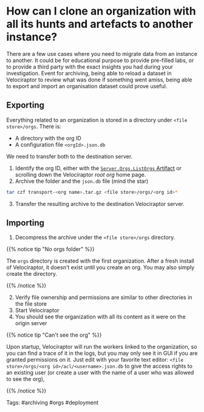 # How can I clone an organization with all its hunts and artefacts to another instance?

There are a few use cases where you need to migrate data from an instance to another. It could be for educational purpose to provide pre-filled labs, or to provide a third party with the exact insights you had during your investigation. Event for archiving, being able to reload a dataset in Velociraptor to review what was done if something went amiss, being able to export and import an organisation dataset could prove useful.

## Exporting

Everything related to an organization is stored in a directory under `<file store>/orgs`. There is:

- A directory with the org ID
- A configuration file `<orgId>.json.db`

We need to transfer both to the destination server.

1. Identify the org ID, either with the [`Server.Orgs.ListOrgs` Artifact](https://docs.velociraptor.app/artifact_references/pages/server.orgs.listorgs/) or scrolling down the Velociraptor *root org* home page.
2. Archive the folder and the `json.db` file (mind the star) 

```bash
tar czf transport-<org name>.tar.gz <file store>/orgs/<org id>* 
```

3. Transfer the resulting archive to the destination Velociraptor server.

## Importing

1. Decompress the archive under the `<file store>/orgs` directory. 

{{% notice tip "No orgs folder" %}}

The `orgs` directory is created with the first organization. After a fresh install of Velociraptor, it doesn't exist until you create an org. You may also simply create the directory.

{{% /notice %}}

2. Verify file ownership and permissions are similar to other directories in the file store
2. Start Velociraptor
2. You should see the organization with all its content as it were on the origin server

{{% notice tip "Can't see the org" %}}

Upon startup, Velociraptor will run the workers linked to the organization, so you can find a trace of it in the logs, but you may only see it in GUI if you are granted permissions on it. Just edit with your favorite text editor: `<file store>/orgs/<org id>/acl/<username>.json.db` to give the access rights to an existing user (or create a user with the name of a user who was allowed to see the org),

{{% /notice %}}

Tags: #archiving #orgs #deployment 
